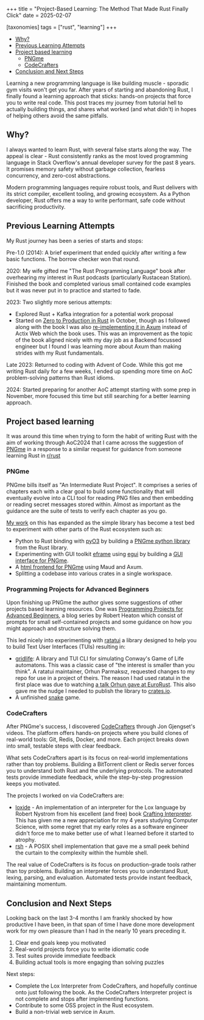 +++
title = "Project-Based Learning: The Method That Made Rust Finally Click"
date = 2025-02-07

[taxonomies]
tags = ["rust", "learning"]
+++

- [Why?](#why)
- [Previous Learning Attempts](#previous-learning-attempts)
- [Project based learning](#project-based-learning)
  - [PNGme](#pngme)
  - [CodeCrafters](#pngme)
- [Conclusion and Next Steps](#conclusion-and-next-steps)

Learning a new programming language is like building muscle - sporadic gym visits won't get you far. After years of starting and abandoning Rust, I finally found a learning approach that sticks: hands-on projects that force you to write real code. This post traces my journey from tutorial hell to actually building things, and shares what worked (and what didn't) in hopes of helping others avoid the same pitfalls.

## Why?

I always wanted to learn Rust, with several false starts along the way. The appeal is clear - Rust consistently ranks as the most loved programming language in Stack Overflow's annual developer survey for the past 8 years. It promises memory safety without garbage collection, fearless concurrency, and zero-cost abstractions.

Modern programming languages require robust tools, and Rust delivers with its strict compiler, excellent tooling, and growing ecosystem. As a Python developer, Rust offers me a way to write performant, safe code without sacrificing productivity.

## Previous Learning Attempts

My Rust journey has been a series of starts and stops:

Pre-1.0 (2014): A brief experiment that ended quickly after writing a few basic functions. The borrow checker won that round.

2020: My wife gifted me "The Rust Programming Language" book after overhearing my interest in Rust podcasts (particularly Rustacean Station). Finished the book and completed various small contained code examples but it was never put in to practice and started to fade.

2023: Two slightly more serious attempts:

- Explored Rust + Kafka integration for a potential work proposal
- Started on [Zero to Production in Rust][20] in October, though as I followed along with the book I was also [re-implementing it in Axum][19] instead of Actix Web which the book uses. This was an improvement as the topic of the book aligned nicely with my day job as a Backend focussed engineer but I found I was learning more about Axum than making strides with my Rust fundamentals.

Late 2023: Returned to coding with Advent of Code. While this got me writing Rust daily for a few weeks, I ended up spending more time on AoC problem-solving patterns than Rust idioms.

2024: Started preparing for another AoC attempt starting with some prep in November, more focused this time but still searching for a better learning approach.

## Project based learning

It was around this time when trying to form the habit of writing Rust with the aim of working through AoC2024 that I came across the suggestion of [PNGme][1] in a response to a similar request for guidance from someone learning Rust in [r/rust][4]

### PNGme

PNGme bills itself as "An Intermediate Rust Project". It comprises a series of chapters each with a clear goal to build some functionality that will eventually evolve into a CLI tool for reading PNG files and then embedding or reading secret messages stored within. Almost as important as the guidance are the suite of tests to verify each chapter as you go.

[My work][5] on this has expanded as the simple library has become a test bed to experiment with other parts of the Rust ecosystem such as:

- Python to Rust binding with [pyO3][6] by building a [PNGme python library][7] from the Rust library.
- Experimenting with GUI toolkit [eframe][8] using [egui][9] by building a [GUI interface for PNGme][10].
- A [html frontend for PNGme][11] using Maud and Axum.
- Splitting a codebase into various crates in a single workspace.

### Programming Projects for Advanced Beginners

Upon finishing up PNGme the author gives some suggestions of other projects based learning resources. One was [Programming Projects for Advanced Beginners][3], a blog series by Robert Heaton which consist of prompts for small self-contained projects and some guidance on how you might approach and structure solving them.

This led nicely into experimenting with [ratatui][12] a library designed to help you to build Text User Interfaces (TUIs) resulting in:

- [gridlife][13]: A library and TUI CLI for simulating Conway's Game of Life automatons. This was a classic case of "the interest is smaller than you think". A ratatui maintainer, Orhun Parmaksız, requested changes to my repo for use in a project of theirs. The reason I had used ratatui in the first place was due to watching [a talk Orhun gave at EuroRust][14]. This also gave me the nudge I needed to publish the library to [crates.io](https://crates.io).
- A unfinished [snake][15] game.

### CodeCrafters

After PNGme's success, I discovered [CodeCrafters][2] through Jon Gjengset's videos. The platform offers hands-on projects where you build clones of real-world tools: Git, Redis, Docker, and more. Each project breaks down into small, testable steps with clear feedback.

What sets CodeCrafters apart is its focus on real-world implementations rather than toy problems. Building a BitTorrent client or Redis server forces you to understand both Rust and the underlying protocols. The automated tests provide immediate feedback, while the step-by-step progression keeps you motivated.

The projects I worked on via CodeCrafters are:

- [loxide][16] - An implementation of an interpreter for the Lox language by Robert Nystrom from his excellent (and free) book [Crafting Interpreter][17]. This has given me a new appreciation for my 4 years studying Computer Science, with some regret that my early roles as a software engineer didn't force me to make better use of what I learned before it started to atrophy.
- [rsh][18] - A POSIX shell implementation that gave me a small peek behind the curtain to the complexity within the humble shell.

The real value of CodeCrafters is its focus on production-grade tools rather than toy problems. Building an interpreter forces you to understand Rust, lexing, parsing, and evaluation. Automated tests provide instant feedback, maintaining momentum.

## Conclusion and Next Steps

Looking back on the last 3-4 months I am frankly shocked by how productive I have been, in that span of time I have done more development work for my own pleasure than I had in the nearly 10 years preceding it.

1. Clear end goals keep you motivated
2. Real-world projects force you to write idiomatic code
3. Test suites provide immediate feedback
4. Building actual tools is more engaging than solving puzzles

Next steps:

- Complete the Lox Interpreter from CodeCrafters, and hopefully continue onto just following the book. As the CodeCrafters Interpreter project is not complete and stops after implementing functions.
- Contribute to some OSS project in the Rust ecosystem.
- Build a non-trivial web service in Axum.

<!-- Reference links --->
[1]: https://jrdngr.github.io/pngme_book/
[2]: https://codecrafters.io/
[3]: https://robertheaton.com/2018/12/08/programming-projects-for-advanced-beginners/
[4]: https://old.reddit.com/r/rust
[5]:https://github.com/sinon/pngme/
[6]: https://pyo3.rs
[7]: https://github.com/sinon/pngme/tree/main/crates/pngme-python
[8]: https://docs.rs/eframe/
[9]: https://docs.rs/egui/
[10]: https://github.com/sinon/pngme/tree/main/crates/pngme-gui
[11]: https://github.com/sinon/pngme/compare/main...pngme-www
[12]: https://docs.rs/ratatui
[13]: https://docs.rs/gridlife
[14]: https://www.youtube.com/watch?v=hWG51Mc1DlM
[15]: https://github.com/sinon/snake
[16]: https://github.com/sinon/loxide
[17]: https://craftinginterpreters.com/
[18]: https://github.com/sinon/rsh
[19]: https://github.com/sinon/z2p-axum
[20]: https://www.zero2prod.com
